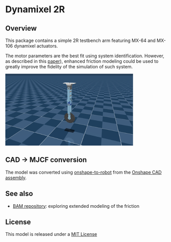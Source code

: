 # Dynamixel 2R

## Overview

This package contains a simple 2R testbench arm featuring MX-64 and MX-106 dynamixel actuators.

The motor parameters are the best fit using system identification. However, as described in this
[paper](https://arxiv.org/pdf/2410.08650v1)), enhanced friction modeling could be used to greatly
improve the fidelity of the simulation of such system.

<p float="left">
  <img src="dynamixel_2r.png" width="400">
</p>

## CAD → MJCF conversion

The model was converted using [onshape-to-robot](https://onshape-to-robot.readthedocs.io/) from the [Onshape CAD assembly](https://cad.onshape.com/documents/e764ec92c6d6cd5bcf6d68d9/w/a8e95bf587cc977e65ed8aa5/e/8397fde05620ee94d449e6ed).

## See also

* [BAM repository](https://github.com/rhoban/bam): exploring extended modeling of the friction

## License

This model is released under a [MIT License](LICENSE)
